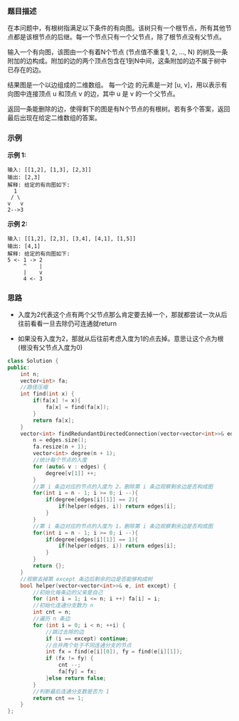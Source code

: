 

### 题目描述

在本问题中，有根树指满足以下条件的有向图。该树只有一个根节点，所有其他节点都是该根节点的后继。每一个节点只有一个父节点，除了根节点没有父节点。

输入一个有向图，该图由一个有着N个节点 (节点值不重复1, 2, ..., N) 的树及一条附加的边构成。附加的边的两个顶点包含在1到N中间，这条附加的边不属于树中已存在的边。

结果图是一个以边组成的二维数组。 每一个边 的元素是一对 [u, v]，用以表示有向图中连接顶点 u 和顶点 v 的边，其中 u 是 v 的一个父节点。

返回一条能删除的边，使得剩下的图是有N个节点的有根树。若有多个答案，返回最后出现在给定二维数组的答案。

### 示例

**示例 1:**

```
输入: [[1,2], [1,3], [2,3]]
输出: [2,3]
解释: 给定的有向图如下:
  1
 / \
v   v
2-->3
```

**示例 2:**

```
输入: [[1,2], [2,3], [3,4], [4,1], [1,5]]
输出: [4,1]
解释: 给定的有向图如下:
5 <- 1 -> 2
     ^    |
     |    v
     4 <- 3
```

### 思路

- 入度为2代表这个点有两个父节点那么肯定要去掉一个，那就都尝试一次从后往前看看一旦去除仍可连通就return

- 如果没有入度为2，那就从后往前考虑入度为1的点去掉。意思让这个点为根(根没有父节点入度为0)

```C++
class Solution {
public:
    int n;
    vector<int> fa;
    //路径压缩
    int find(int x) {
        if(fa[x] != x){
            fa[x] = find(fa[x]);
        }
        return fa[x];
    }
    vector<int> findRedundantDirectedConnection(vector<vector<int>>& edges) {
        n = edges.size(); 
        fa.resize(n + 1);
        vector<int> degree(n + 1);
        //统计每个节点的入度
        for (auto& v : edges) {
            degree[v[1]] ++;
        }
        //第 i 条边对应的节点的入度为 2，删除第 i 条边观察剩余边是否构成图
        for(int i = n - 1; i >= 0; i --){
            if(degree[edges[i][1]] == 2){
                if(helper(edges, i)) return edges[i];
            }
        }
        //第 i 条边对应的节点的入度为 1，删除第 i 条边观察剩余边是否构成图
        for(int i = n - 1; i >= 0; i --){
            if(degree[edges[i][1]] == 1){
                if(helper(edges, i)) return edges[i];
            }
        }
        return {};
    }
    //观察去掉第 except 条边后剩余的边是否能够构成树
    bool helper(vector<vector<int>>& e, int except) {
        //初始化每条边的父亲是自己
        for (int i = 1; i <= n; i ++) fa[i] = i;
        //初始化连通分支数为 n
        int cnt = n;
        //遍历 n 条边
        for (int i = 0; i < n; ++i) {
            //跳过去除的边
            if (i == except) continue;
            //合并两个处于不同连通分支的节点
            int fx = find(e[i][0]), fy = find(e[i][1]);
            if (fx != fy) {
                cnt --;
                fa[fy] = fx;
            }else return false;
        }
        //判断最后连通分支数是否为 1
        return cnt == 1;
    }
};
```
